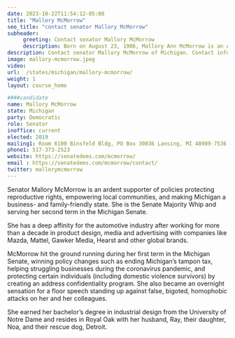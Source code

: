```yaml
---
date: 2023-10-22T11:54:12-05:00
title: "Mallory McMorrow"
seo_title: "contact senator Mallory McMorrow"
subheader:
     greeting: Contact senator Mallory McMorrow
     description: Born on August 23, 1986, Mallory Ann McMorrow is an American politician who has been serving in the Michigan Senate since January 2019. She assumed the position of Senate Majority Whip on January 1, 2023. A dedicated member of the Democratic Party, McMorrow represents the 8th district.
description: Contact senator Mallory McMorrow of Michigan. Contact information for Mallory McMorrow includes email address, phone number, and mailing address.
image: mallory-mcmorrow.jpeg
video:
url:  /states/michigan/mallory-mcmorrow/
weight: 1
layout: course_home

####candidate
name: Mallory McMorrow
state: Michigan
party: Democratic
role: Senator
inoffice: current
elected: 2019
mailing1: Room 6100 Binsfeld Bldg, PO Box 30036 Lansing, MI 48909-7536
phone1:	517-373-2523
website: https://senatedems.com/mcmorrow/
email : https://senatedems.com/mcmorrow/contact/
twitter: mallorymcmorrow
---
```


Senator Mallory McMorrow is an ardent supporter of policies protecting reproductive rights, empowering local communities, and making Michigan a business- and family-friendly state. She is the Senate Majority Whip and serving her second term in the Michigan Senate.

She has a deep affinity for the automotive industry after working for more than a decade in product design, media and advertising with companies like Mazda, Mattel, Gawker Media, Hearst and other global brands.

McMorrow hit the ground running during her first term in the Michigan Senate, winning policy changes such as ending Michigan’s tampon tax, helping struggling businesses during the coronavirus pandemic, and protecting certain individuals (including domestic violence survivors) by creating an address confidentiality program. She also became an overnight sensation for a floor speech standing up against false, bigoted, homophobic attacks on her and her colleagues.

She earned her bachelor’s degree in industrial design from the University of Notre Dame and resides in Royal Oak with her husband, Ray, their daughter, Noa, and their rescue dog, Detroit.
